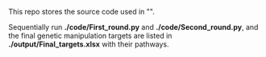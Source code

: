 This repo stores the source code used in "".

Sequentially run **./code/First_round.py** and **./code/Second_round.py**, and the final genetic manipulation targets are listed in **./output/Final_targets.xlsx** with their pathways.
